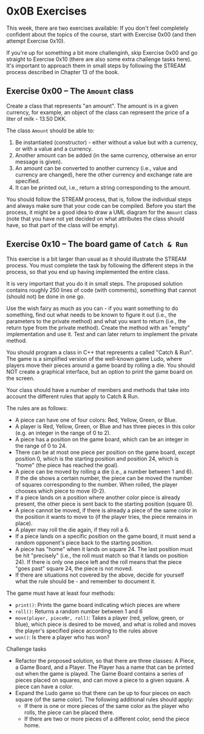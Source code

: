 # 0x0B Exercises
This week, there are two exercises available: If you don't feel completely confident about the topics of the course, start with Exercise 0x00 (and then attempt Exercise 0x10).

If you're up for something a bit more challenginh, skip Exercise 0x00 and go straight to Exercise 0x10 (there are also some extra challenge tasks here). It's important to approach them in small steps by following the STREAM process described in Chapter 13 of the book.

## Exercise 0x00 – The `Amount` class
Create a class that represents "an amount". The amount is in a given currency, for example, an object of the class can represent the price of a liter of milk - 13.50 DKK.

The class `Amount` should be able to:
1. Be instantiated (constructor) - either without a value but with a currency, or with a value and a currency.
2. Another amount can be added (in the same currency, otherwise an error message is given).
3. An amount can be converted to another currency (i.e., value and currency are changed), here the other currency and exchange rate are specified.
4. It can be printed out, i.e., return a string corresponding to the amount.

You should follow the STREAM process, that is, follow the individual steps and always make sure that your code can be compiled. Before you start the process, it might be a good idea to draw a UML diagram for the `Amount` class (note that you have not yet decided on what attributes the class should have, so that part of the class will be empty).

## Exercise 0x10 – The board game of `Catch & Run`
This exercise is a bit larger than usual as it should illustrate the STREAM process. You must complete the task by following the different steps in the process, so that you end up having implemented the entire class.

It is very important that you do it in small steps. The proposed solution contains roughly 250 lines of code (with comments), something that cannot (should not) be done in one go. 

Use the wish fairy as much as you can - if you want something to do something, find out what needs to be known to figure it out (i.e., the parameters to the private method) and what you want to return (i.e., the return type from the private method). Create the method with an "empty" implementation and use it. Test and can later return to implement the private method.

You should program a class in C++ that represents a called "Catch & Run". The game is a simplified version of the well-known game Ludo, where players move their pieces around a game board by rolling a die. You should NOT create a graphical interface, but an option to print the game board on the screen.

Your class should have a number of members and methods that take into account the different rules that apply to Catch & Run.

The rules are as follows:
- A piece can have one of four colors: Red, Yellow, Green, or Blue.
- A player is Red, Yellow, Green, or Blue and has three pieces in this color (e.g. an integer in the range of 0 to 2).
- A piece has a position on the game board, which can be an integer in the range of 0 to 24.
- There can be at most one piece per position on the game board, except position 0, which is the starting position and position 24, which is "home" (the piece has reached the goal).
- A piece can be moved by rolling a die (i.e., a number between 1 and 6). If the die shows a certain number, the piece can be moved the number of squares corresponding to the number. When rolled, the player chooses which piece to move (0-2).
- If a piece lands on a position where another color piece is already present, the other piece is sent back to the starting position (square 0).
- A piece cannot be moved, if there is already a piece of the same color in the position it wants to move to (if the player tries, the piece remains in place).
- A player may roll the die again, if they roll a 6.
- If a piece lands on a specific position on the game board, it must send a random opponent's piece back to the starting position.
- A piece has "home" when it lands on square 24. The last position must be hit "precisely" (i.e., the roll must match so that it lands on position 24). If there is only one piece left and the roll means that the piece "goes past" square 24, the piece is not moved.
- If there are situations not covered by the above, decide for yourself what the rule should be - and remember to document it.

The game must have at least four methods:
- `print()`: Prints the game board indicating which pieces are where
- `roll()`: Returns a random number between 1 and 6
- `move(player, pieceNr, roll)`: Takes a player (red, yellow, green, or blue), which piece is desired to be moved, and what is rolled and moves the player's specified piece according to the rules above
- `won()`: Is there a player who has won?

Challenge tasks
- Refactor the proposed solution, so that there are three classes: A Piece, a Game Board, and a Player. The Player has a name that can be printed out when the game is played. The Game Board contains a series of pieces placed on squares, and can move a piece to a given square. A piece can have a color.
- Expand the Ludo game so that there can be up to four pieces on each square (of the same color). The following additional rules should apply:
  - If there is one or more pieces of the same color as the player who rolls, the piece can be placed there.
  - If there are two or more pieces of a different color, send the piece home.